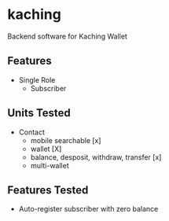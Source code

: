 # kaching
Backend software for Kaching Wallet

## Features
* Single Role
    * Subscriber
            
## Units Tested
* Contact
    * mobile searchable [x]
    * wallet [X]
    * balance, desposit, withdraw, transfer [x]
    * multi-wallet

## Features Tested
* Auto-register subscriber with zero balance
